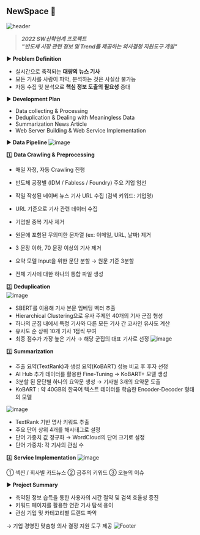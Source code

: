 ## NewSpace :rocket:
![header](https://capsule-render.vercel.app/api?type=egg&color=#ffffff&height=200&section=header)

>**_2022 SW산학연계 프로젝트  
"반도체 시장 관련 정보 및 Trend를 제공하는 의사결정 지원도구 개발"_**  


:arrow_forward: **Problem Definition**
-  실시간으로 축적되는 __대량의 뉴스 기사__
-  모든 기사를 사람이 파악, 분석하는 것은 사실상 불가능
-  자동 수집 및 분석으로 __핵심 정보 도출의 필요성__ 증대
  

:arrow_forward: **Development Plan**
- Data collecting & Processing  
- Deduplication & Dealing with Meaningless Data    
- Summarization News Article
- Web Server Building & Web Service Implementation  
  
  
:arrow_forward: **Data Pipeline**
![image](https://user-images.githubusercontent.com/86818579/170230243-77d1ed3b-6ebe-4284-924a-b4251282ca76.png)
  

:one: **Data Crawling & Preprocessing**   
-  매일 자정, 자동 Crawling 진행
-  반도체 공정별 (IDM / Fabless / Foundry) 주요 기업 엄선
-  작일 작성된 네이버 뉴스 기사 URL 수집 (검색 키워드: 기업명)
-  URL 기준으로 기사 관련 데이터 수집

-  기업별 중복 기사 제거
-  원문에 포함된 무의미한 문자열 (ex: 이메일, URL, 날짜) 제거
-  3 문장 이하, 70 문장 이상의 기사 제거
-  요약 모델 Input을 위한 문단 분할 → 원문 기준 3분할
-  전체 기사에 대한 하나의 통합 파일 생성

:two: **Deduplication**   
![image](https://user-images.githubusercontent.com/86818727/170232519-5733d6f5-b1cd-45df-a449-3d234c9ec5ca.png)
-  SBERT를 이용해 기사 본문 임베딩 벡터 추출
-  Hierarchical Clustering으로 유사 주제인 40개의 기사 군집 형성
-  하나의 군집 내에서 특정 기사와 다른 모든 기사 간 코사인 유사도 계산
-  유사도 순 상위 10개 기사 1점씩 부여
-  최종 점수가 가장 높은 기사 → 해당 군집의 대표 기사로 선정
![image](https://user-images.githubusercontent.com/86818727/170232587-c4698f9a-bb50-40fe-85b6-2efa101e006d.png)


:three: **Summarization**   
-  추출 요약(TextRank)과 생성 요약(KoBART) 성능 비교 후 후자 선정
-  AI Hub 추가 데이터를 활용한 Fine-Tuning → KoBART+ 모델 생성
-  3분할 된 문단별 하나의 요약문 생성 → 기사별 3개의 요약문 도출
  -  KoBART : 약 40GB의 한국어 텍스트 데이터를 학습한 Encoder-Decoder 형태의 모델

![image](https://user-images.githubusercontent.com/86818727/170232633-f993a2c0-51cc-44bd-af7f-989356854208.png)
-  TextRank 기반 명사 키워드 추출
-  주요 단어 상위 4개를 해시태그로 설정
-  단어 가중치 값 정규화 → WordCloud의 단어 크기로 설정
  -  단어 가중치: 각 기사의 관심 수

:four: **Service Implementation** 
![image](https://user-images.githubusercontent.com/86818727/170232679-420c3662-9ce0-4083-b2f7-718f8a9af785.png)

➀ 섹션 / 회사별 카드뉴스 ➁ 금주의 키워드 ➂ 오늘의 이슈

  
:arrow_forward: **Project Summary**   
-  축약된 정보 습득을 통한 사용자의 시간 절약 및 검색 효율성 증진
-  키워드 페이지를 활용한 연관 기사 탐색 용이
-  관심 기업 및 카테고리별 트렌드 파악

→  기업 경영진 맞춤형 의사 결정 지원 도구 제공
![Footer](https://capsule-render.vercel.app/api?type=waving&color=#ffffff&height=200&section=footer)
